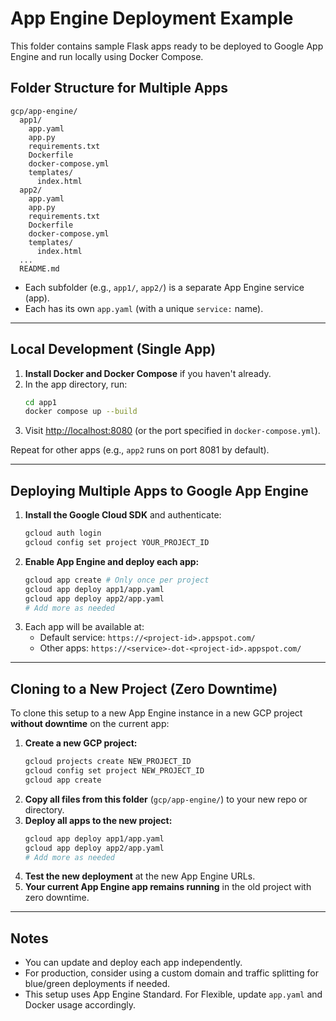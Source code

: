 # App Engine Deployment Example

This folder contains sample Flask apps ready to be deployed to Google App Engine and run locally using Docker Compose.

## Folder Structure for Multiple Apps

```
gcp/app-engine/
  app1/
    app.yaml
    app.py
    requirements.txt
    Dockerfile
    docker-compose.yml
    templates/
      index.html
  app2/
    app.yaml
    app.py
    requirements.txt
    Dockerfile
    docker-compose.yml
    templates/
      index.html
  ...
  README.md
```
- Each subfolder (e.g., `app1/`, `app2/`) is a separate App Engine service (app).
- Each has its own `app.yaml` (with a unique `service:` name).

---

## Local Development (Single App)

1. **Install Docker and Docker Compose** if you haven't already.
2. In the app directory, run:
   ```sh
   cd app1
   docker compose up --build
   ```
3. Visit [http://localhost:8080](http://localhost:8080) (or the port specified in `docker-compose.yml`).

Repeat for other apps (e.g., `app2` runs on port 8081 by default).

---

## Deploying Multiple Apps to Google App Engine

1. **Install the Google Cloud SDK** and authenticate:
   ```sh
   gcloud auth login
   gcloud config set project YOUR_PROJECT_ID
   ```
2. **Enable App Engine and deploy each app:**
   ```sh
   gcloud app create # Only once per project
   gcloud app deploy app1/app.yaml
   gcloud app deploy app2/app.yaml
   # Add more as needed
   ```
3. Each app will be available at:
   - Default service: `https://<project-id>.appspot.com/`
   - Other apps: `https://<service>-dot-<project-id>.appspot.com/`

---

## Cloning to a New Project (Zero Downtime)

To clone this setup to a new App Engine instance in a new GCP project **without downtime** on the current app:

1. **Create a new GCP project:**
   ```sh
   gcloud projects create NEW_PROJECT_ID
   gcloud config set project NEW_PROJECT_ID
   gcloud app create
   ```
2. **Copy all files from this folder** (`gcp/app-engine/`) to your new repo or directory.
3. **Deploy all apps to the new project:**
   ```sh
   gcloud app deploy app1/app.yaml
   gcloud app deploy app2/app.yaml
   # Add more as needed
   ```
4. **Test the new deployment** at the new App Engine URLs.
5. **Your current App Engine app remains running** in the old project with zero downtime.

---

## Notes
- You can update and deploy each app independently.
- For production, consider using a custom domain and traffic splitting for blue/green deployments if needed.
- This setup uses App Engine Standard. For Flexible, update `app.yaml` and Docker usage accordingly.

